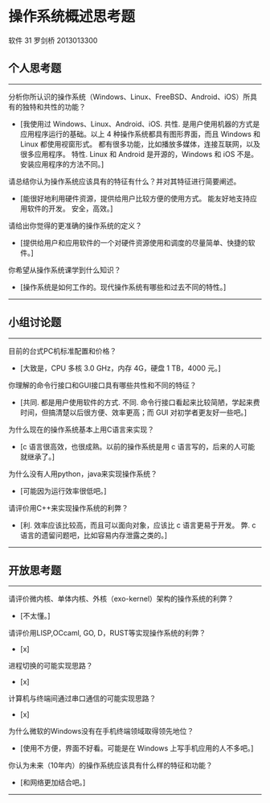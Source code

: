 # 操作系统概述思考题

软件 31  罗剑桥  2013013300

## 个人思考题

---

分析你所认识的操作系统（Windows、Linux、FreeBSD、Android、iOS）所具有的独特和共性的功能？
- [我使用过 Windows、Linux、Android、iOS.
   共性. 是用户使用机器的方式是应用程序运行的基础。以上 4 种操作系统都具有图形界面，而且 Windows 和 Linux 都使用视窗形式。
	     都有很多功能，比如播放多媒体，连接互联网，以及很多应用程序。
   特性. Linux 和 Android 是开源的，Windows 和 iOS 不是。安装应用程序的方法不同。]  

>  

请总结你认为操作系统应该具有的特征有什么？并对其特征进行简要阐述。
- [能很好地利用硬件资源，提供给用户比较方便的使用方式。
   能友好地支持应用软件的开发。
   安全，高效。]  

>  


请给出你觉得的更准确的操作系统的定义？
- [提供给用户和应用软件的一个对硬件资源使用和调度的尽量简单、快捷的软件。]  

>  

你希望从操作系统课学到什么知识？
- [操作系统是如何工作的。现代操作系统有哪些和过去不同的特性。]  

>  

---

## 小组讨论题

---

目前的台式PC机标准配置和价格？
- [大致是，CPU 多核 3.0 GHz，内存 4G，硬盘 1 TB，4000 元。]  

> 

你理解的命令行接口和GUI接口具有哪些共性和不同的特征？
- [共同. 都是用户使用软件的方式.
   不同. 命令行接口看起来比较简陋，学起来费时间，但搞清楚以后很方便、效率更高；而 GUI 对初学者更友好一些吧。]  

> 

为什么现在的操作系统基本上用C语言来实现？
- [c 语言很高效，也很成熟。以前的操作系统是用 c 语言写的，后来的人可能就继承了。]  

>  
为什么没有人用python，java来实现操作系统？
- [可能因为运行效率很低吧。]  

>  

请评价用C++来实现操作系统的利弊？
- [利. 效率应该比较高，而且可以面向对象，应该比 c 语言更易于开发。
   弊. c 语言的遗留问题吧，比如容易内存泄露之类的。]  

>  

---

## 开放思考题

---

请评价微内核、单体内核、外核（exo-kernel）架构的操作系统的利弊？
- [不太懂。]  

>  

请评价用LISP,OCcaml, GO, D，RUST等实现操作系统的利弊？
- [x]  

>  

进程切换的可能实现思路？
- [x]  

>  

计算机与终端间通过串口通信的可能实现思路？
- [x]  

>  

为什么微软的Windows没有在手机终端领域取得领先地位？
- [使用不方便，界面不好看。可能是在 Windows 上写手机应用的人不多吧。]  

>  

你认为未来（10年内）的操作系统应该具有什么样的特征和功能？
- [和网络更加结合吧。]  

>  

---
